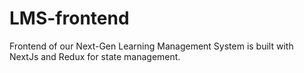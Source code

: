 # LMS-frontend
Frontend of our Next-Gen Learning Management System is built with NextJs and Redux for state management.
